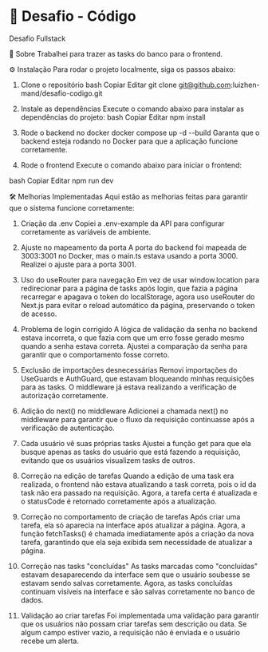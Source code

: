 # 🚀 **Desafio - Código**
Desafio Fullstack

📝 Sobre
Trabalhei para trazer as tasks do banco para o frontend.

⚙️ Instalação
Para rodar o projeto localmente, siga os passos abaixo:

1. Clone o repositório
bash
Copiar
Editar
git clone git@github.com:luizhen-mand/desafio-codigo.git

3. Instale as dependências
Execute o comando abaixo para instalar as dependências do projeto:
bash
Copiar
Editar
npm install

3. Rode o backend no docker
docker compose up -d --build
Garanta que o backend esteja rodando no Docker para que a aplicação funcione corretamente.

5. Rode o frontend
Execute o comando abaixo para iniciar o frontend:

bash
Copiar
Editar
npm run dev

🛠️ Melhorias Implementadas
Aqui estão as melhorias feitas para garantir que o sistema funcione corretamente:

1. Criação da .env
Copiei a .env-example da API para configurar corretamente as variáveis de ambiente.

2. Ajuste no mapeamento da porta
A porta do backend foi mapeada de 3003:3001 no Docker, mas o main.ts estava usando a porta 3000. Realizei o ajuste para a porta 3001.

3. Uso do useRouter para navegação
Em vez de usar window.location para redirecionar para a página de tasks após login, que fazia a página recarregar e apagava o token do localStorage, agora uso useRouter do Next.js para evitar o reload automático da página, preservando o token de acesso.

4. Problema de login corrigido
A lógica de validação da senha no backend estava incorreta, o que fazia com que um erro fosse gerado mesmo quando a senha estava correta. Ajustei a comparação da senha para garantir que o comportamento fosse correto.

6. Exclusão de importações desnecessárias
Removi importações do UseGuards e AuthGuard, que estavam bloqueando minhas requisições para as tasks. O middleware já estava realizando a verificação de autorização corretamente.

7. Adição do next() no middleware
Adicionei a chamada next() no middleware para garantir que o fluxo da requisição continuasse após a verificação de autenticação.

8. Cada usuário vê suas próprias tasks
Ajustei a função get para que ela busque apenas as tasks do usuário que está fazendo a requisição, evitando que os usuários visualizem tasks de outros.

9. Correção na edição de tarefas
Quando a edição de uma task era realizada, o frontend não estava atualizando a task correta, pois o id da task não era passado na requisição. Agora, a tarefa certa é atualizada e o statusCode é retornado corretamente após a atualização.

10. Correção no comportamento de criação de tarefas
Após criar uma tarefa, ela só aparecia na interface após atualizar a página. Agora, a função fetchTasks() é chamada imediatamente após a criação da nova tarefa, garantindo que ela seja exibida sem necessidade de atualizar a página.

11. Correção nas tasks "concluídas"
As tasks marcadas como "concluídas" estavam desaparecendo da interface sem que o usuário soubesse se estavam sendo salvas corretamente. Agora, as tasks concluídas continuam visíveis na interface e são salvas corretamente no banco de dados.

12. Validação ao criar tarefas
Foi implementada uma validação para garantir que os usuários não possam criar tarefas sem descrição ou data. Se algum campo estiver vazio, a requisição não é enviada e o usuário recebe um alerta.


